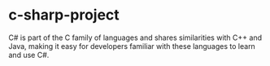 # c-sharp-project
C# is part of the C family of languages and shares similarities with C++ and Java, making it easy for developers familiar with these languages to learn and use C#.
